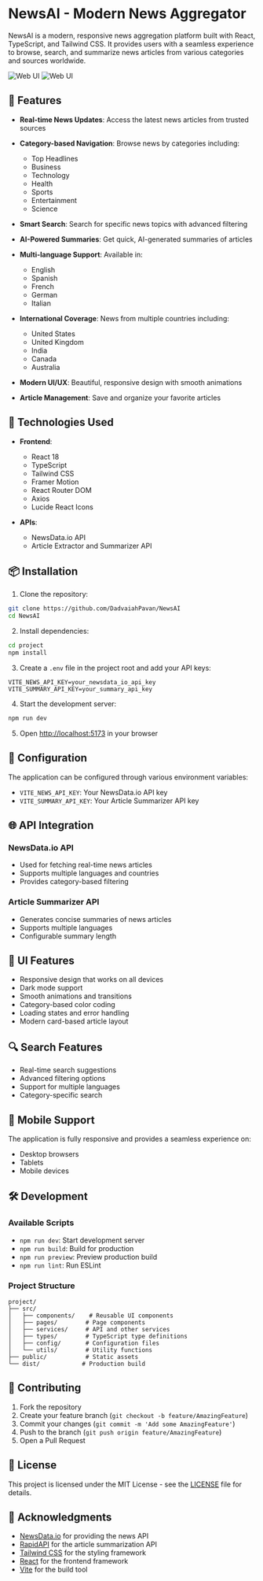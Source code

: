 # NewsAI - Modern News Aggregator

NewsAI is a modern, responsive news aggregation platform built with React, TypeScript, and Tailwind CSS. It provides users with a seamless experience to browse, search, and summarize news articles from various categories and sources worldwide.

![Web UI](https://i.ibb.co/KKMBZnY/Screenshot-2024-11-12-142759.png)
![Web UI](https://i.ibb.co/XLNfDST/Screenshot-2024-11-12-142840.png)



## 🌟 Features

- **Real-time News Updates**: Access the latest news articles from trusted sources
- **Category-based Navigation**: Browse news by categories including:
  - Top Headlines
  - Business
  - Technology
  - Health
  - Sports
  - Entertainment
  - Science

- **Smart Search**: Search for specific news topics with advanced filtering
- **AI-Powered Summaries**: Get quick, AI-generated summaries of articles
- **Multi-language Support**: Available in:
  - English
  - Spanish
  - French
  - German
  - Italian

- **International Coverage**: News from multiple countries including:
  - United States
  - United Kingdom
  - India
  - Canada
  - Australia

- **Modern UI/UX**: Beautiful, responsive design with smooth animations
- **Article Management**: Save and organize your favorite articles

## 🚀 Technologies Used

- **Frontend**:
  - React 18
  - TypeScript
  - Tailwind CSS
  - Framer Motion
  - React Router DOM
  - Axios
  - Lucide React Icons

- **APIs**:
  - NewsData.io API
  - Article Extractor and Summarizer API

## 📦 Installation

1. Clone the repository:
```bash
git clone https://github.com/DadvaiahPavan/NewsAI
cd NewsAI
```

2. Install dependencies:
```bash
cd project
npm install
```

3. Create a `.env` file in the project root and add your API keys:
```env
VITE_NEWS_API_KEY=your_newsdata_io_api_key
VITE_SUMMARY_API_KEY=your_summary_api_key
```

4. Start the development server:
```bash
npm run dev
```

5. Open [http://localhost:5173](http://localhost:5173) in your browser

## 🔧 Configuration

The application can be configured through various environment variables:

- `VITE_NEWS_API_KEY`: Your NewsData.io API key
- `VITE_SUMMARY_API_KEY`: Your Article Summarizer API key

## 🌐 API Integration

### NewsData.io API
- Used for fetching real-time news articles
- Supports multiple languages and countries
- Provides category-based filtering

### Article Summarizer API
- Generates concise summaries of news articles
- Supports multiple languages
- Configurable summary length

## 🎨 UI Features

- Responsive design that works on all devices
- Dark mode support
- Smooth animations and transitions
- Category-based color coding
- Loading states and error handling
- Modern card-based article layout

## 🔍 Search Features

- Real-time search suggestions
- Advanced filtering options
- Support for multiple languages
- Category-specific search

## 📱 Mobile Support

The application is fully responsive and provides a seamless experience on:
- Desktop browsers
- Tablets
- Mobile devices

## 🛠️ Development

### Available Scripts

- `npm run dev`: Start development server
- `npm run build`: Build for production
- `npm run preview`: Preview production build
- `npm run lint`: Run ESLint

### Project Structure

```
project/
├── src/
│   ├── components/    # Reusable UI components
│   ├── pages/        # Page components
│   ├── services/     # API and other services
│   ├── types/        # TypeScript type definitions
│   ├── config/       # Configuration files
│   └── utils/        # Utility functions
├── public/           # Static assets
└── dist/            # Production build
```

## 🤝 Contributing

1. Fork the repository
2. Create your feature branch (`git checkout -b feature/AmazingFeature`)
3. Commit your changes (`git commit -m 'Add some AmazingFeature'`)
4. Push to the branch (`git push origin feature/AmazingFeature`)
5. Open a Pull Request

## 📄 License

This project is licensed under the MIT License - see the [LICENSE](LICENSE) file for details.

## 🙏 Acknowledgments

- [NewsData.io](https://newsdata.io/) for providing the news API
- [RapidAPI](https://rapidapi.com/) for the article summarization API
- [Tailwind CSS](https://tailwindcss.com/) for the styling framework
- [React](https://reactjs.org/) for the frontend framework
- [Vite](https://vitejs.dev/) for the build tool
